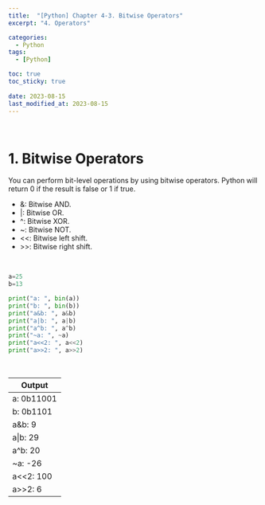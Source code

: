 ```yaml
---
title:  "[Python] Chapter 4-3. Bitwise Operators"
excerpt: "4. Operators"

categories:
  - Python
tags:
  - [Python]

toc: true
toc_sticky: true
 
date: 2023-08-15
last_modified_at: 2023-08-15
---
```


&nbsp;

# 1. Bitwise Operators
You can perform bit-level operations by using bitwise operators. Python will return 0 if the result is false or 1 if true.

- &: Bitwise AND.
- \|: Bitwise OR.
- ^: Bitwise XOR.
- ~: Bitwise NOT.
- \<\<: Bitwise left shift.
- \>\>: Bitwise right shift.

&nbsp;

```python
a=25
b=13

print("a: ", bin(a))
print("b: ", bin(b))
print("a&b: ", a&b)
print("a|b: ", a|b)
print("a^b: ", a^b)
print("~a: ", ~a)
print("a<<2: ", a<<2)
print("a>>2: ", a>>2)
```

&nbsp;

| Output |
|---|
| a:  0b11001 |
| b:  0b1101 |
| a&b:  9 |
| a\|b:  29 |
| a^b:  20 |
| ~a:  -26 |
| a\<\<2:  100 |
| a\>\>2:  6 |
